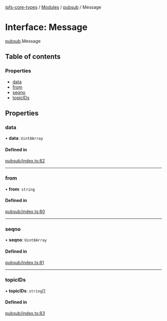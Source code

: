 [ipfs-core-types](../README.md) / [Modules](../modules.md) / [pubsub](../modules/pubsub.md) / Message

# Interface: Message

[pubsub](../modules/pubsub.md).Message

## Table of contents

### Properties

- [data](pubsub.Message.md#data)
- [from](pubsub.Message.md#from)
- [seqno](pubsub.Message.md#seqno)
- [topicIDs](pubsub.Message.md#topicids)

## Properties

### data

• **data**: `Uint8Array`

#### Defined in

[pubsub/index.ts:82](https://github.com/ipfs/js-ipfs/blob/1655368d/packages/ipfs-core-types/src/pubsub/index.ts#L82)

___

### from

• **from**: `string`

#### Defined in

[pubsub/index.ts:80](https://github.com/ipfs/js-ipfs/blob/1655368d/packages/ipfs-core-types/src/pubsub/index.ts#L80)

___

### seqno

• **seqno**: `Uint8Array`

#### Defined in

[pubsub/index.ts:81](https://github.com/ipfs/js-ipfs/blob/1655368d/packages/ipfs-core-types/src/pubsub/index.ts#L81)

___

### topicIDs

• **topicIDs**: `string`[]

#### Defined in

[pubsub/index.ts:83](https://github.com/ipfs/js-ipfs/blob/1655368d/packages/ipfs-core-types/src/pubsub/index.ts#L83)

